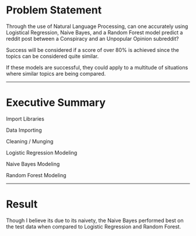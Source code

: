 # Problem Statement
Through the use of Natural Language Processing, can one accurately using Logistical Regression, Naive Bayes, and a Random Forest model predict a reddit post between a Conspiracy and an Unpopular Opinion subreddit?

Success will be considered if a score of over 80% is achieved since the topics can be considered quite similar.

If these models are successful, they could apply to a multitude of situations where similar topics are being compared.

---

# Executive Summary
Import Libraries

Data Importing

Cleaning / Munging

Logistic Regression Modeling

Naive Bayes Modeling

Random Forest Modeling

---

# Result
Though I believe its due to its naivety, the Naive Bayes performed best on the test data when compared to Logistic Regression and Random Forest.